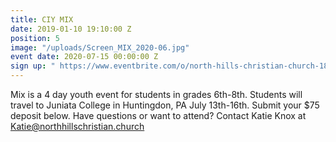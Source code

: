 ```yaml
---
title: CIY MIX
date: 2019-01-10 19:10:00 Z
position: 5
image: "/uploads/Screen_MIX_2020-06.jpg"
event date: 2020-07-15 00:00:00 Z
sign up: " https://www.eventbrite.com/o/north-hills-christian-church-18436740060"
---
```


Mix is a 4 day youth event for students in grades 6th-8th. Students will travel to Juniata College in Huntingdon, PA July 13th-16th. Submit your $75 deposit below. 
Have questions or want to attend? Contact Katie Knox at Katie@northhillschristian.church